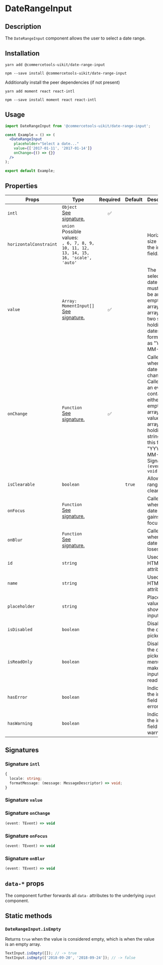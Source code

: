 <!-- THIS IS AN AUTOGENERATED FILE. DO NOT EDIT THIS FILE DIRECTLY. -->
<!-- This file is created by the `yarn generate-readme` script. -->

# DateRangeInput

## Description

The `DateRangeInput` component allows the user to select a date range.

## Installation

```
yarn add @commercetools-uikit/date-range-input
```

```
npm --save install @commercetools-uikit/date-range-input
```

Additionally install the peer dependencies (if not present)

```
yarn add moment react react-intl
```

```
npm --save install moment react react-intl
```

## Usage

```jsx
import DateRangeInput from '@commercetools-uikit/date-range-input';

const Example = () => (
  <DateRangeInput
    placeholder="Select a date..."
    value={['2017-01-11', '2017-01-14']}
    onChange={() => {}}
  />
);

export default Example;
```

## Properties

| Props                  | Type                                                                                         | Required | Default | Description                                                                                                                                                                                                   |
| ---------------------- | -------------------------------------------------------------------------------------------- | :------: | ------- | ------------------------------------------------------------------------------------------------------------------------------------------------------------------------------------------------------------- |
| `intl`                 | `Object`<br/>[See signature.](#signature-intl)                                               |    ✅    |         |                                                                                                                                                                                                               |
| `horizontalConstraint` | `union`<br/>Possible values:<br/>`, 6, 7, 8, 9, 10, 11, 12, 13, 14, 15, 16, 'scale', 'auto'` |          |         | Horizontal size limit of the input field.                                                                                                                                                                     |
| `value`                | `Array: MomentInput[]`<br/>[See signature.](#signature-value)                                |    ✅    |         | The selected date range, must either be an empty array or an array of two strings holding dates formatted as "YYYY-MM-DD".                                                                                    |
| `onChange`             | `Function`<br/>[See signature.](#signature-onChange)                                         |    ✅    |         | Called when the date range changes. Called with an event containing either an empty array (no value) or an array holding two string in this format: "YYYY-MM-DD".&#xA;<br />&#xA;Signature: `(event) => void` |
| `isClearable`          | `boolean`                                                                                    |          | `true`  | Allows the range to be cleared                                                                                                                                                                                |
| `onFocus`              | `Function`<br/>[See signature.](#signature-onFocus)                                          |          |         | Called when the date input gains focus.                                                                                                                                                                       |
| `onBlur`               | `Function`<br/>[See signature.](#signature-onBlur)                                           |          |         | Called when the date input loses focus.                                                                                                                                                                       |
| `id`                   | `string`                                                                                     |          |         | Used as the HTML `id` attribute.                                                                                                                                                                              |
| `name`                 | `string`                                                                                     |          |         | Used as the HTML `name` attribute.                                                                                                                                                                            |
| `placeholder`          | `string`                                                                                     |          |         | Placeholder value to show in the input field                                                                                                                                                                  |
| `isDisabled`           | `boolean`                                                                                    |          |         | Disables the date picker                                                                                                                                                                                      |
| `isReadOnly`           | `boolean`                                                                                    |          |         | Disables the date picker menu and makes input field read-only                                                                                                                                                 |
| `hasError`             | `boolean`                                                                                    |          |         | Indicates the input field has an error                                                                                                                                                                        |
| `hasWarning`           | `boolean`                                                                                    |          |         | Indicates the input field has warning                                                                                                                                                                         |

## Signatures

### Signature `intl`

```ts
{
  locale: string;
  formatMessage: (message: MessageDescriptor) => void;
}
```

### Signature `value`

### Signature `onChange`

```ts
(event: TEvent) => void
```

### Signature `onFocus`

```ts
(event: TEvent) => void
```

### Signature `onBlur`

```ts
(event: TEvent) => void
```

## `data-*` props

The component further forwards all `data-` attributes to the underlying `input` component.

## Static methods

### `DateRangeInput.isEmpty`

Returns `true` when the value is considered empty, which is when the value is an empty array.

```js
TextInput.isEmpty([]); // -> true
TextInput.isEmpty(['2018-09-20', '2018-09-24']); // -> false
```
